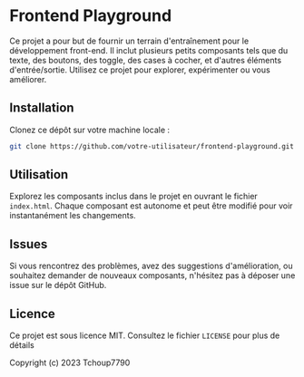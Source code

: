 # Frontend Playground

Ce projet a pour but de fournir un terrain d'entraînement pour le développement front-end. Il inclut plusieurs petits composants tels que du texte, des boutons, des toggle, des cases à cocher, et d'autres éléments d'entrée/sortie. 
Utilisez ce projet pour explorer, expérimenter ou vous améliorer.

## Installation

Clonez ce dépôt sur votre machine locale :

   ```bash
   git clone https://github.com/votre-utilisateur/frontend-playground.git
   ```

## Utilisation

Explorez les composants inclus dans le projet en ouvrant le fichier `index.html`. Chaque composant est autonome et peut être modifié pour voir instantanément les changements.

## Issues

Si vous rencontrez des problèmes, avez des suggestions d'amélioration, ou souhaitez demander de nouveaux composants, n'hésitez pas à déposer une issue sur le dépôt GitHub.

## Licence

Ce projet est sous licence MIT. Consultez le fichier `LICENSE` pour plus de détails

Copyright (c) 2023 Tchoup7790

